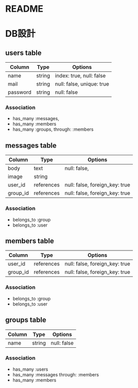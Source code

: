 # README

# DB設計

## users table

|Column|Type|Options|
|------|----|-------|
| name | string | index: true, null: false |
| mail | string | null: false, unique: true |
| password | string | null: false |

### Association
- has_many :messages, 
- has_many :members
- has_many :groups, through: :members


## messages table

|Column|Type|Options|
|------|----|-------|
| body | text | null: false, |
| image | string | 
| user_id | references | null: false, foreign_key: true |
| group_id | references | null: false, foreign_key: true |

### Association

- belongs_to :group
- belongs_to :user

## members table

|Column|Type|Options|
|------|----|-------|
| user_id | references | null: false, foreign_key: true |
| group_id | references | null: false, foreign_key: true |

### Association

- belongs_to :group
- belongs_to :user

## groups table

|Column|Type|Options|
|------|----|-------|
| name | string | null: false |

### Association

- has_many :users
- has_many :messages through: :members
- has_many :members 

